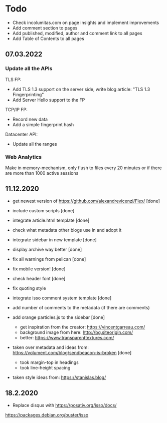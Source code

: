 # Todo

- Check incolumitas.com on page insights and implement improvements
- Add comment section to pages
- Add published, modified, author and comment link to all pages
- Add Table of Contents to all pages

## 07.03.2022

### Update all the APIs

TLS FP: 

- Add TLS 1.3 support on the server side, write blog article: "TLS 1.3 Fingerprinting"
- Add Server Hello support to the FP

TCP/IP FP: 

- Record new data
- Add a simple fingerprint hash

Datacenter API:

- Update all the ranges


### Web Analytics

Make in memory-mechanism, only flush to files every 20 minutes or if there are more than 1000 active sessions


## 11.12.2020

- get newest version of https://github.com/alexandrevicenzi/Flex/ [done]

- include custom scripts [done]

- integrate article.html template [done]

- check what metadata other blogs use in <head> and adopt it

- integrate sidebar in new template [done]

- display archive way better [done]

- fix all warnings from pelican [done]

- fix mobile version! [done]

- check header font [done]

- fix quoting style 

- integrate isso comment system template [done]

- add number of comments to the metadata (if there are comments)

- add orange particles.js to the sidebar [done]
  - get inspiration from the creator: https://vincentgarreau.com/
  - background image from here: http://bg.siteorigin.com/
  - better: https://www.transparenttextures.com/

- taken over metadata and ideas from: https://volument.com/blog/sendbeacon-is-broken [done]
  - took margin-top in headings
  - took line-height spacing

- taken style ideas from: https://stanislas.blog/

## 18.2.2020

- Replace disqus with https://posativ.org/isso/docs/

https://packages.debian.org/buster/isso